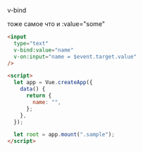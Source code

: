 v-bind

тоже самое что и :value="some"

```html
<input
  type="text"
  v-bind:value="name"
  v-on:input="name = $event.target.value"
/>

<script>
  let app = Vue.createApp({
    data() {
      return {
        name: "",
      };
    },
  });

  let root = app.mount(".sample");
</script>
```

